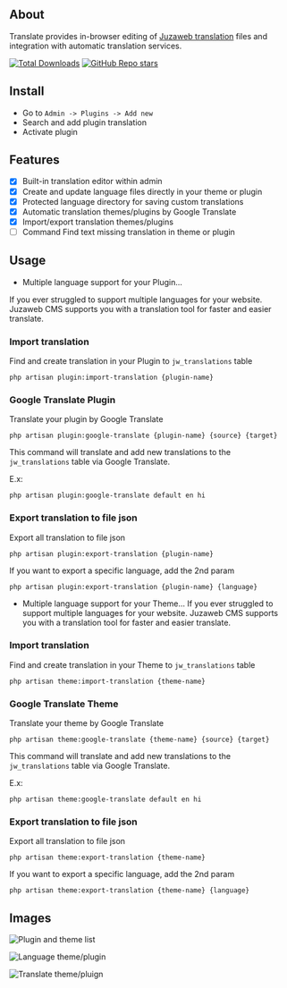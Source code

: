 ## About
Translate provides in-browser editing of [Juzaweb translation](https://juzaweb.com/plugin/translation) files and integration with automatic translation services.

[![Total Downloads](https://img.shields.io/packagist/dt/juzaweb/translation.svg?style=social)](https://packagist.org/packages/juzaweb/translation)
[![GitHub Repo stars](https://img.shields.io/github/stars/juzaweb/translation?style=social)](https://github.com/juzaweb/translation)

## Install
- Go to `Admin -> Plugins -> Add new`
- Search and add plugin translation
- Activate plugin

## Features
- [x] Built-in translation editor within admin
- [x] Create and update language files directly in your theme or plugin
- [x] Protected language directory for saving custom translations
- [x] Automatic translation themes/plugins by Google Translate
- [x] Import/export translation themes/plugins
- [ ] Command Find text missing translation in theme or plugin

## Usage
- Multiple language support for your Plugin... 

If you ever struggled to support multiple languages for your website. Juzaweb CMS supports you with a translation tool for faster and easier translate.

### Import translation
Find and create translation in your Plugin to `jw_translations` table

```shell
php artisan plugin:import-translation {plugin-name}
```

### Google Translate Plugin
Translate your plugin by Google Translate

```shell
php artisan plugin:google-translate {plugin-name} {source} {target}
```

This command will translate and add new translations to the `jw_translations` table via Google Translate.

E.x:
```shell
php artisan plugin:google-translate default en hi
```

### Export translation to file json

Export all translation to file json

```shell
php artisan plugin:export-translation {plugin-name}
```

If you want to export a specific language, add the 2nd param

```shell
php artisan plugin:export-translation {plugin-name} {language}
```

- Multiple language support for your Theme...
If you ever struggled to support multiple languages for your website. Juzaweb CMS supports you with a translation tool for faster and easier translate.

### Import translation
Find and create translation in your Theme to `jw_translations` table

```shell
php artisan theme:import-translation {theme-name}
```

### Google Translate Theme
Translate your theme by Google Translate

```shell
php artisan theme:google-translate {theme-name} {source} {target}
```

This command will translate and add new translations to the `jw_translations` table via Google Translate.

E.x:
```shell
php artisan theme:google-translate default en hi
```

### Export translation to file json

Export all translation to file json

```shell
php artisan theme:export-translation {theme-name}
```

If you want to export a specific language, add the 2nd param

```shell
php artisan theme:export-translation {theme-name} {language}
```

## Images
![Plugin and theme list](https://i.imgur.com/8ZQil9t.png)

![Language theme/plugin](https://i.imgur.com/IuW9BtR.png)

![Translate theme/pluign](https://i.imgur.com/EnD0j4c.png)
